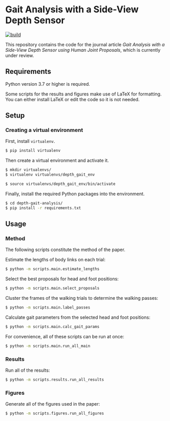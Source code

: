 
# Gait Analysis with a Side-View Depth Sensor

[![build](https://travis-ci.org/ajhynes7/depth-gait-analysis.svg)](https://travis-ci.org/ajhynes7/depth-gait-analysis)


This repository contains the code for the journal article *Gait Analysis with a Side-View Depth Sensor using Human Joint Proposals*, which is currently under review.


## Requirements

Python version 3.7 or higher is required. 

Some scripts for the results and figures make use of LaTeX for formatting. You can either install LaTeX or edit the code so it is not needed.


## Setup

### Creating a virtual environment

First, install `virtualenv`.

```bash
$ pip install virtualenv
```

Then create a virtual environment and activate it.

```bash
$ mkdir virtualenvs/
$ virtualenv virtualenvs/depth_gait_env

$ source virtualenvs/depth_gait_env/bin/activate
```

Finally, install the required Python packages into the environment.

```bash
$ cd depth-gait-analysis/
$ pip install -r requirements.txt
```


## Usage

### Method

The following scripts constitute the method of the paper.

Estimate the lengths of body links on each trial:
```bash
$ python -m scripts.main.estimate_lengths
```

Select the best proposals for head and foot positions:
```bash
$ python -m scripts.main.select_proposals
```

Cluster the frames of the walking trials to determine the walking passes:
```bash
$ python -m scripts.main.label_passes
```

Calculate gait parameters from the selected head and foot positions:
```bash
$ python -m scripts.main.calc_gait_params
```

For convenience, all of these scripts can be run at once:
```bash
$ python -m scripts.main.run_all_main
```


### Results

Run all of the results:
```bash
$ python -m scripts.results.run_all_results
```


### Figures

Generate all of the figures used in the paper:
```bash
$ python -m scripts.figures.run_all_figures
```
